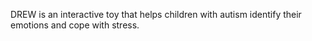 DREW is an interactive toy that helps children with autism identify their emotions and cope with stress.
